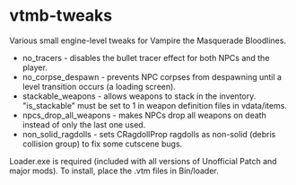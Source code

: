 # vtmb-tweaks
Various small engine-level tweaks for Vampire the Masquerade Bloodlines.  
* no_tracers - disables the bullet tracer effect for both NPCs and the player.
* no_corpse_despawn - prevents NPC corpses from despawning until a level transition occurs (a loading screen).
* stackable_weapons - allows weapons to stack in the inventory. "is_stackable" must be set to 1 in weapon definition files in vdata/items.
* npcs_drop_all_weapons - makes NPCs drop all weapons on death instead of only the last one used.
* non_solid_ragdolls - sets CRagdollProp ragdolls as non-solid (debris collision group) to fix some cutscene bugs.  
  
Loader.exe is required (included with all versions of Unofficial Patch and major mods). To install, place the .vtm files in Bin/loader.
